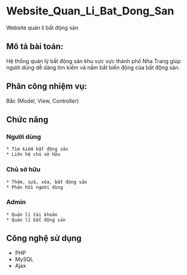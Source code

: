 # Website_Quan_Li_Bat_Dong_San
Website quản lí bất động sản
## Mô tả bài toán:
Hệ thống quản lý bất động sản khu vực vực thành phố Nha Trang giúp người dùng dễ dàng tìm kiếm và nắm bắt biến động của bất động sản.
## Phân công nhiệm vụ: 
Bắc (Model, View, Controller)
## Chức năng
  ### Người dùng
    * Tìm kiếm bất động sản
    * Liên hệ chủ sở hữu
   ### Chủ sở hữu
    * Thêm, sửa, xóa, bất động sản
    * Phản hồi người dùng
   ### Admin
    * Quản lí tài khoản
    * Quản lí bất động sản
## Công nghệ sử dụng 
  * PHP
  * MySQL
  * Ajax
